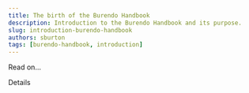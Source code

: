 ```yaml
---
title: The birth of the Burendo Handbook
description: Introduction to the Burendo Handbook and its purpose.
slug: introduction-burendo-handbook
authors: sburton
tags: [burendo-handbook, introduction]
---
```


Read on...

<!--truncate-->

Details
